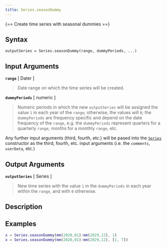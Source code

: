 ```yaml
---
title: Series.seasonDummy
---
```


{== Create time series with seasonal dummies ==}


## Syntax

    outputSeries = Series.seasonDummy(range, dummyPeriods, ...)


## Input Arguments

__`range`__ [ Dater ]
> 
> Date range on which the time series will be created.
> 

__`dummyPeriods`__ [ numeric ]
> 
> Numeric periods in which the new `outputSeries` will be assigned the
> value `1` in each year of the `range`; otherwise, the values will `0`;
> the `dummyPeriods` are frequency specific and depend on the date
> frequency of the `range`, e.g. the `dummyPeriods` represent quarters for
> a quarterly `range`, months for a monthly `range`, etc.
> 

Any further input arguments (third, fourth, etc.) will be pased into the
[`Series`](Series.md) constructor as the third, fourth, etc. input arguments (i.e.
the `comments`, `userData`, etc.)


## Output Arguments

__`outputSeries`__ [ Series ]
> 
> New time series with the value `1` in the `dummyPeriods` in each year
> within the `range`, and with `0` otherwise.
> 

## Description


## Examples

```matlab
x = Series.seasonDummy(mm(2020,01):mm(2029,12), 1)
x = Series.seasonDummy(mm(2020,01):mm(2029,12), [1, 7])
```


